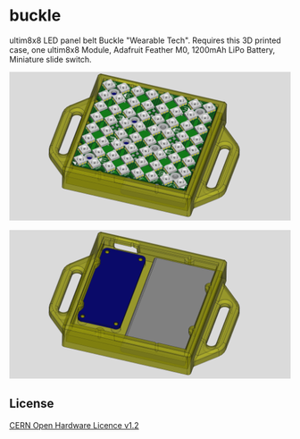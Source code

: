 # buckle

ultim8x8 LED panel belt Buckle "Wearable Tech". Requires this 3D printed case, one ultim8x8 Module, 
Adafruit Feather M0, 1200mAh LiPo Battery, Miniature slide switch.

![buckle01](buckle_01.png)

![buckle02](buckle_02.png)

License
-------
[CERN Open Hardware Licence v1.2 ]

[CERN Open Hardware Licence v1.2 ]:http://www.ohwr.org/attachments/2388/cern_ohl_v_1_2.txt
